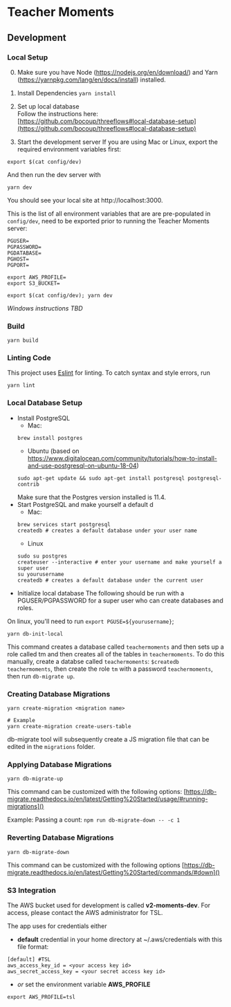 # Teacher Moments

## Development

### Local Setup
0. Make sure you have Node (https://nodejs.org/en/download/) and Yarn (https://yarnpkg.com/lang/en/docs/install) installed.


1. Install Dependencies
   `yarn install`

2. Set up local database  
Follow the instructions here: [https://github.com/bocoup/threeflows#local-database-setup](https://github.com/bocoup/threeflows#local-database-setup)

3. Start the development server
If you are using Mac or Linux, export the required environment variables first:

`export $(cat config/dev)`

And then run the dev server with

`yarn dev`

You should see your local site at http://localhost:3000.

This is the list of all environment variables that are are pre-populated in `config/dev`, need to be exported prior to running the Teacher Moments server:

```
PGUSER=
PGPASSWORD=
PGDATABASE=
PGHOST=
PGPORT=

export AWS_PROFILE=
export S3_BUCKET=
```

 `export $(cat config/dev); yarn dev`

*Windows instructions TBD*


### Build

`yarn build`

### Linting Code

This project uses [Eslint](https://eslint.org/) for linting. To catch syntax and style errors, run

`yarn lint`

### Local Database Setup

- Install PostgreSQL
  - Mac:
  ```
  brew install postgres
  ```
  - Ubuntu (based on https://www.digitalocean.com/community/tutorials/how-to-install-and-use-postgresql-on-ubuntu-18-04)
  ```
  sudo apt-get update && sudo apt-get install postgresql postgresql-contrib
  ```
  Make sure that the Postgres version installed is 11.4.
- Start PostgreSQL and make yourself a default d
  - Mac:
  ```
  brew services start postgresql
  createdb # creates a default database under your user name
  ```
  - Linux
  ```
  sudo su postgres
  createuser --interactive # enter your username and make yourself a super user
  su yourusername
  createdb # creates a default database under the current user
  ```
- Initialize local database
The following  should be run with a PGUSER/PGPASSWORD for a super user who can create databases and roles.

On linux, you'll need to run `export PGUSE=${yourusername}`;
```
yarn db-init-local
```

This command creates a database called `teachermoments` and then sets up a role called tm and then creates all of the tables in `teachermoments`. To do this manually, create a databse called `teachermoments`: `$createdb teachermoments`, then create the role `tm` with a password `teachermoments`, then run `db-migrate up`.

### Creating Database Migrations

```
yarn create-migration <migration name>

# Example
yarn create-migration create-users-table
```

db-migrate tool will subsequently create a JS migration file that can be edited in the `migrations` folder.

### Applying Database Migrations

```
yarn db-migrate-up
```

This command can be customized with the following options: [https://db-migrate.readthedocs.io/en/latest/Getting%20Started/usage/#running-migrations]()

Example:
Passing a count: `npm run db-migrate-down -- -c 1`

### Reverting Database Migrations

```
yarn db-migrate-down
```

This command can be customized with the following options [https://db-migrate.readthedocs.io/en/latest/Getting%20Started/commands/#down]()

### S3 Integration
The AWS bucket used for development is called **v2-moments-dev**. For access, please contact the AWS administrator for TSL.

The app uses for credentials either
* **default** credential in your home directory at ~/.aws/credentials with this file format:
```
[default] #TSL
aws_access_key_id = <your access key id>
aws_secret_access_key = <your secret access key id>
```
* *or* set the environment variable **AWS_PROFILE**
```
export AWS_PROFILE=tsl
```
